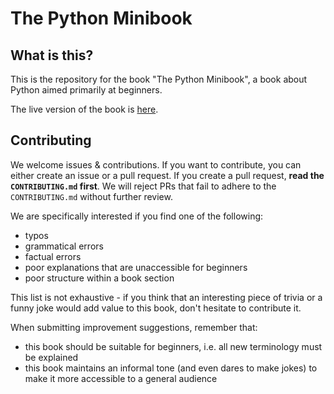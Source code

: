 # The Python Minibook

## What is this?

This is the repository for the book "The Python Minibook", a book about Python aimed primarily at beginners.

The live version of the book is [here](https://uhasker.github.io/the-python-minibook).

## Contributing

We welcome issues & contributions.
If you want to contribute, you can either create an issue or a pull request.
If you create a pull request, **read the `CONTRIBUTING.md` first**.
We will reject PRs that fail to adhere to the `CONTRIBUTING.md` without further review.

We are specifically interested if you find one of the following:

- typos
- grammatical errors
- factual errors
- poor explanations that are unaccessible for beginners
- poor structure within a book section

This list is not exhaustive - if you think that an interesting piece of trivia or a funny joke would add value to this book, don't hesitate to contribute it.

When submitting improvement suggestions, remember that:

- this book should be suitable for beginners, i.e. all new terminology must be explained
- this book maintains an informal tone (and even dares to make jokes) to make it more accessible to a general audience
